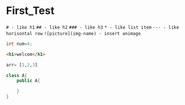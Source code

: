 # First_Test


`# - like h1`
`## - like h2`
`### - like h3`
`* - like list item`
`--- - like horisontal row`
`![picture](img-name) - insert animage`


```c
int num=4;
```

```html
<h1>welcom</h1>
```

```python
arr= [1,2,3]
```

```java
class A{
    public A{

    }
}
```

